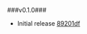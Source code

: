 ###v0.1.0###
* Initial release [89201df](http://github.com/MikeMitterer/git-init/commit/89201df73b3362ae60450cffdd9f4267dc2cced2)